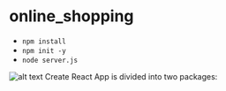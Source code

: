 # online_shopping

- `npm install`
- `npm init -y`
- `node server.js`

![alt text](https://github.com/NemerSahli/online_shopping/blob/master/public/images/online_shopping.png)
Create React App is divided into two packages:
